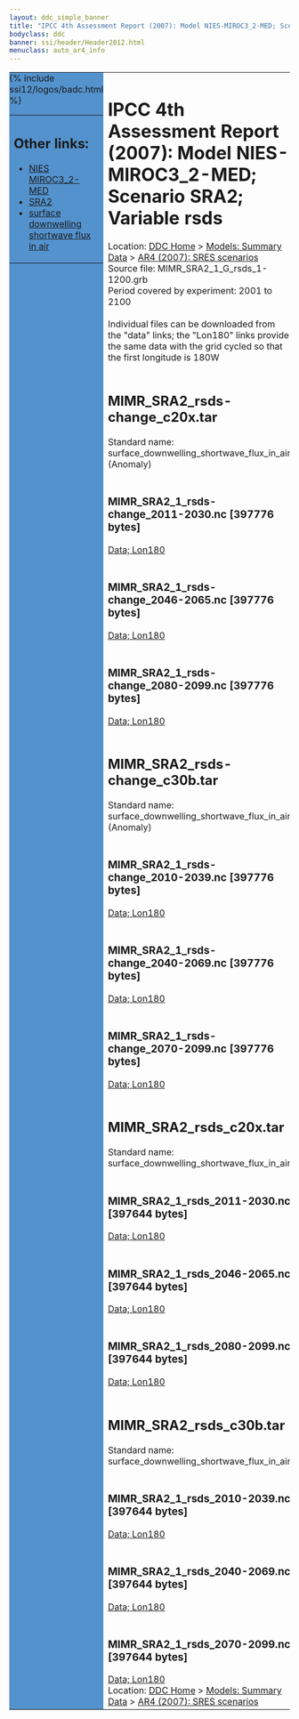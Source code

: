 ```yaml
---
layout: ddc_simple_banner
title: "IPCC 4th Assessment Report (2007): Model NIES-MIROC3_2-MED; Scenario SRA2; Variable rsds"
bodyclass: ddc
banner: ssi/header/Header2012.html
menuclass: auto_ar4_info
---
```



<table width="100%" border="0" cellspacing="0" cellpadding="0" style="border-collapse: collapse;">
<tr style="margin:0;padding:0;border:0;">
<td style="margin:0;padding:0;border:0;height:1pt;width:150pt;background:#5492CD;" valign="top" >

<div id="lh-col2" class="auto_ar4_info">
<table class="menumain" bgcolor="#5492CD" cellspacing="0" width="100%" border="0">
<tr><td>
<h2> Other links:</h2>
<ul>
<li><a href="/auto/ar4/model-NIES-MIROC3_2-MED.html">NIES<br/>MIROC3_2-MED</a></li>
<li><a href="/auto/ar4/scenario-SRA2.html">SRA2</a></li>
<li><a href="/auto/ar4/var-surface_downwelling_shortwave_flux_in_air.html">surface downwelling<br/> shortwave flux in air</a></li>
</ul>
</td></tr>
{% include ssi12/logos/badc.html %}
</table>
</div>
</td>
<td><h1>IPCC 4th Assessment Report (2007): Model NIES-MIROC3_2-MED; Scenario SRA2; Variable rsds</h1>

<!-- Breadcrumb1 -->
<div id="breadcrumb1" align="left">
Location: <a href="/index.html">DDC Home</a> > <a href="/sim/gcm_clim/">Models: Summary Data</a>
> <a href="/sim/gcm_clim/SRES_AR4/index.html">AR4 (2007): SRES scenarios</a>
</div>
<!-- End of Breadcrumb1 -->Source file: MIMR_SRA2_1_G_rsds_1-1200.grb
<br/>
Period covered by experiment: 2001 to 2100<br/>
<br/>Individual files can be downloaded from the "data" links; the "Lon180" links provide the same data
         with the grid cycled so that the first longitude is 180W<br/>
<br/><h2>MIMR_SRA2_rsds-change_c20x.tar</h2>
Standard name: surface_downwelling_shortwave_flux_in_air (Anomaly)<br>
<br/><h3>MIMR_SRA2_1_rsds-change_2011-2030.nc [397776 bytes]</h3>
<a href="/cgi-bin/downl/ar4_nc/rsds/MIMR_SRA2_1_rsds-change_2011-2030.nc">Data; </a><a href="/cgi-bin/downl/ar4_nc/rsds/MIMR_SRA2_1_rsds-change_2011-2030.cyto180.nc"> Lon180</a><br/>
<br/><h3>MIMR_SRA2_1_rsds-change_2046-2065.nc [397776 bytes]</h3>
<a href="/cgi-bin/downl/ar4_nc/rsds/MIMR_SRA2_1_rsds-change_2046-2065.nc">Data; </a><a href="/cgi-bin/downl/ar4_nc/rsds/MIMR_SRA2_1_rsds-change_2046-2065.cyto180.nc"> Lon180</a><br/>
<br/><h3>MIMR_SRA2_1_rsds-change_2080-2099.nc [397776 bytes]</h3>
<a href="/cgi-bin/downl/ar4_nc/rsds/MIMR_SRA2_1_rsds-change_2080-2099.nc">Data; </a><a href="/cgi-bin/downl/ar4_nc/rsds/MIMR_SRA2_1_rsds-change_2080-2099.cyto180.nc"> Lon180</a><br/>
<br/><h2>MIMR_SRA2_rsds-change_c30b.tar</h2>
Standard name: surface_downwelling_shortwave_flux_in_air (Anomaly)<br>
<br/><h3>MIMR_SRA2_1_rsds-change_2010-2039.nc [397776 bytes]</h3>
<a href="/cgi-bin/downl/ar4_nc/rsds/MIMR_SRA2_1_rsds-change_2010-2039.nc">Data; </a><a href="/cgi-bin/downl/ar4_nc/rsds/MIMR_SRA2_1_rsds-change_2010-2039.cyto180.nc"> Lon180</a><br/>
<br/><h3>MIMR_SRA2_1_rsds-change_2040-2069.nc [397776 bytes]</h3>
<a href="/cgi-bin/downl/ar4_nc/rsds/MIMR_SRA2_1_rsds-change_2040-2069.nc">Data; </a><a href="/cgi-bin/downl/ar4_nc/rsds/MIMR_SRA2_1_rsds-change_2040-2069.cyto180.nc"> Lon180</a><br/>
<br/><h3>MIMR_SRA2_1_rsds-change_2070-2099.nc [397776 bytes]</h3>
<a href="/cgi-bin/downl/ar4_nc/rsds/MIMR_SRA2_1_rsds-change_2070-2099.nc">Data; </a><a href="/cgi-bin/downl/ar4_nc/rsds/MIMR_SRA2_1_rsds-change_2070-2099.cyto180.nc"> Lon180</a><br/>
<br/><h2>MIMR_SRA2_rsds_c20x.tar</h2>
Standard name: surface_downwelling_shortwave_flux_in_air<br>
<br/><h3>MIMR_SRA2_1_rsds_2011-2030.nc [397644 bytes]</h3>
<a href="/cgi-bin/downl/ar4_nc/rsds/MIMR_SRA2_1_rsds_2011-2030.nc">Data; </a><a href="/cgi-bin/downl/ar4_nc/rsds/MIMR_SRA2_1_rsds_2011-2030.cyto180.nc"> Lon180</a><br/>
<br/><h3>MIMR_SRA2_1_rsds_2046-2065.nc [397644 bytes]</h3>
<a href="/cgi-bin/downl/ar4_nc/rsds/MIMR_SRA2_1_rsds_2046-2065.nc">Data; </a><a href="/cgi-bin/downl/ar4_nc/rsds/MIMR_SRA2_1_rsds_2046-2065.cyto180.nc"> Lon180</a><br/>
<br/><h3>MIMR_SRA2_1_rsds_2080-2099.nc [397644 bytes]</h3>
<a href="/cgi-bin/downl/ar4_nc/rsds/MIMR_SRA2_1_rsds_2080-2099.nc">Data; </a><a href="/cgi-bin/downl/ar4_nc/rsds/MIMR_SRA2_1_rsds_2080-2099.cyto180.nc"> Lon180</a><br/>
<br/><h2>MIMR_SRA2_rsds_c30b.tar</h2>
Standard name: surface_downwelling_shortwave_flux_in_air<br>
<br/><h3>MIMR_SRA2_1_rsds_2010-2039.nc [397644 bytes]</h3>
<a href="/cgi-bin/downl/ar4_nc/rsds/MIMR_SRA2_1_rsds_2010-2039.nc">Data; </a><a href="/cgi-bin/downl/ar4_nc/rsds/MIMR_SRA2_1_rsds_2010-2039.cyto180.nc"> Lon180</a><br/>
<br/><h3>MIMR_SRA2_1_rsds_2040-2069.nc [397644 bytes]</h3>
<a href="/cgi-bin/downl/ar4_nc/rsds/MIMR_SRA2_1_rsds_2040-2069.nc">Data; </a><a href="/cgi-bin/downl/ar4_nc/rsds/MIMR_SRA2_1_rsds_2040-2069.cyto180.nc"> Lon180</a><br/>
<br/><h3>MIMR_SRA2_1_rsds_2070-2099.nc [397644 bytes]</h3>
<a href="/cgi-bin/downl/ar4_nc/rsds/MIMR_SRA2_1_rsds_2070-2099.nc">Data; </a><a href="/cgi-bin/downl/ar4_nc/rsds/MIMR_SRA2_1_rsds_2070-2099.cyto180.nc"> Lon180</a><br/>
<!-- Breadcrumb2 -->
<div id="breadcrumb2" align="left">
Location: <a href="/index.html">DDC Home</a> > <a href="/sim/gcm_clim/">Models: Summary Data</a>
> <a href="/sim/gcm_clim/SRES_AR4/index.html">AR4 (2007): SRES scenarios</a>
</div>
<!-- End of Breadcrumb2 --></td></tr></table>
